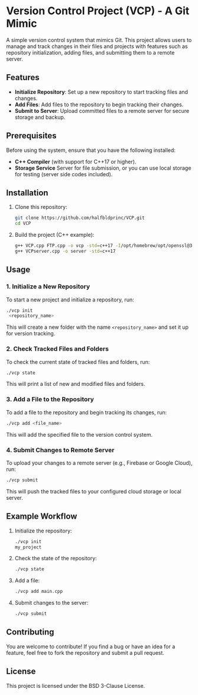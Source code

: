 

# Version Control Project (VCP) - A Git Mimic

A simple version control system that mimics Git. This project allows users to manage and track changes in their files and projects with features such as repository initialization, adding files, and submitting them to a remote server.

## Features

- **Initialize Repository**: Set up a new repository to start tracking files and changes.
- **Add Files**: Add files to the repository to begin tracking their changes.
- **Submit to Server**: Upload committed files to a remote server for secure storage and backup.

## Prerequisites

Before using the system, ensure that you have the following installed:

- **C++ Compiler** (with support for C++17 or higher).
- **Storage Service** Server for file submission, or you can use local storage for testing (server side codes included).
  

## Installation

1. Clone this repository:
   ```bash
   git clone https://github.com/halfbldprinc/VCP.git
   cd VCP
   ```

2. Build the project (C++ example):
   ```bash
   g++ VCP.cpp FTP.cpp -o vcp -std=c++17 -I/opt/homebrew/opt/openssl@3/include -L/opt/homebrew/opt/openssl@3/lib -lssl -lcrypto
   g++ VCPserver.cpp -o server -std=c++17
   ```

## Usage

### 1. Initialize a New Repository
To start a new project and initialize a repository, run:
```bash
./vcp init
 <repository_name>
```
This will create a new folder with the name `<repository_name>` and set it up for version tracking.

### 2. Check Tracked Files and Folders
To check the current state of tracked files and folders, run:
```bash
./vcp state
```
This will print a list of new and modified files and folders.

### 3. Add a File to the Repository
To add a file to the repository and begin tracking its changes, run:
```bash
./vcp add <file_name>
```
This will add the specified file to the version control system.

### 4. Submit Changes to Remote Server
To upload your changes to a remote server (e.g., Firebase or Google Cloud), run:
```bash
./vcp submit
```
This will push the tracked files to your configured cloud storage or local server.

## Example Workflow

1. Initialize the repository:
   ```bash
   ./vcp init
   my_project
   ```

2. Check the state of the repository:
   ```bash
   ./vcp state
   ```

3. Add a file:
   ```bash
   ./vcp add main.cpp
   ```

4. Submit changes to the server:
   ```bash
   ./vcp submit
   ```

## Contributing

You are welcome to contribute! If you find a bug or have an idea for a feature, feel free to fork the repository and submit a pull request.

## License
This project is licensed under the BSD 3-Clause License.




